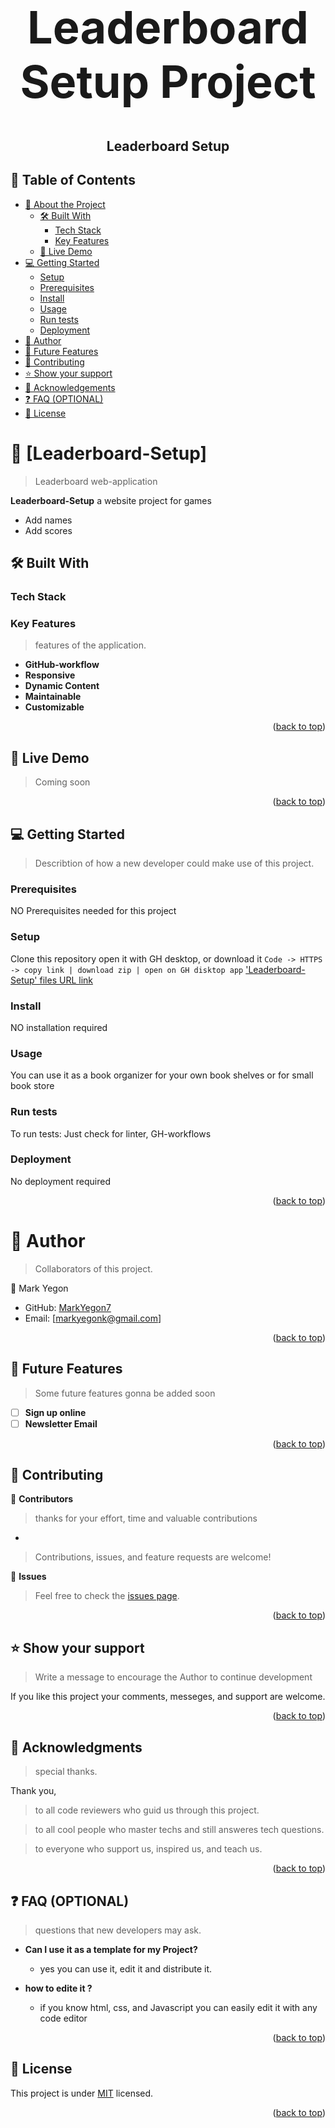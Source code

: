<a name="readme-top"></a>

<div align="center">
  <br/>
    <h1 style="font-size: 72px; font-weight: 900;"><b> Leaderboard Setup Project </b></h1>
    <h2>Leaderboard Setup</h2>
</div>

## 📗 Table of Contents

- [📖 About the Project](#about-project)
  - [🛠 Built With](#built-with)
    - [Tech Stack](#tech-stack)
    - [Key Features](#key-features)
  - [🚀 Live Demo](#live-demo)
- [💻 Getting Started](#getting-started)
  - [Setup](#setup)
  - [Prerequisites](#prerequisites)
  - [Install](#install)
  - [Usage](#usage)
  - [Run tests](#run-tests)
  - [Deployment](#deployment)
- [👥 Author](#author)
- [🔭 Future Features](#future-features)
- [🤝 Contributing](#contributing)
- [⭐️ Show your support](#support)
- [🙏 Acknowledgements](#acknowledgements)
- [❓ FAQ (OPTIONAL)](#faq)
- [📝 License](#license)

# 📖 [Leaderboard-Setup] <a name="about-project"></a>

> Leaderboard web-application

**Leaderboard-Setup** a website project for games
- Add names
- Add scores

## 🛠 Built With <a name="built-with"></a>

### Tech Stack <a name="tech-stack"></a>

### Key Features <a name="key-features"></a>

> features of the application.

- **GitHub-workflow**
- **Responsive**
- **Dynamic Content**
- **Maintainable**
- **Customizable**

<p align="right">(<a href="#readme-top">back to top</a>)</p>

## 🚀 Live Demo <a name="live-demo"></a>

> Coming soon

<p align="right">(<a href="#readme-top">back to top</a>)</p>


## 💻 Getting Started <a name="getting-started"></a>

> Describtion of how a new developer could make use of this project.

### Prerequisites

NO Prerequisites needed for this project

### Setup

Clone this repository open it with GH desktop, or download it
`Code -> HTTPS -> copy link | download zip | open on GH disktop app`
['Leaderboard-Setup' files URL link](https://github.com/MarkYegon7/Leaderboard.git)

### Install

NO installation required

### Usage

You can use it as a book organizer for your own book shelves
or for small book store

### Run tests

To run tests:
Just check for linter, GH-workflows

### Deployment

No deployment required

<p align="right">(<a href="#readme-top">back to top</a>)</p>


# 👥 Author <a name="author"></a>

> Collaborators of this project.

👤 Mark Yegon
- GitHub: [MarkYegon7](https://github.com/MarkYegon7)
- Email: [markyegonk@gmail.com]

<p align="right">(<a href="#readme-top">back to top</a>)</p>

## 🔭 Future Features <a name="future-features"></a>

> Some future features gonna be added soon

- [ ] **Sign up online**
- [ ] **Newsletter Email**

<p align="right">(<a href="#readme-top">back to top</a>)</p>


## 🤝 Contributing <a name="contributing"></a>

👤 **Contributors**

> thanks for your effort, time and valuable contributions
- 
> Contributions, issues, and feature requests are welcome!


🔭 **Issues**

> Feel free to check the 
[issues page](../../issues/).

<p align="right">(<a href="#readme-top">back to top</a>)</p>


## ⭐️ Show your support <a name="support"></a>

> Write a message to encourage the Author to continue development

If you like this project your comments, messeges, and support are welcome.

<p align="right">(<a href="#readme-top">back to top</a>)</p>


## 🙏 Acknowledgments <a name="acknowledgements"></a>

> special thanks.

Thank you,
> to all code reviewers who guid us through this project.

> to all cool people who master techs and still answeres tech questions.

> to everyone who support us, inspired us, and teach us.


<p align="right">(<a href="#readme-top">back to top</a>)</p>

## ❓ FAQ (OPTIONAL) <a name="faq"></a>

> questions that new developers may ask.

- **Can I use it as a template for my Project?**

  - yes you can use it, edit it and distribute it.

- **how to edite it ?**

  - if you know html, css, and Javascript you can easily edit it with any code editor

<p align="right">(<a href="#readme-top">back to top</a>)</p>


## 📝 License <a name="license"></a>

This project is under [MIT](./LICENSE.md) licensed.

<p align="right">(<a href="#readme-top">back to top</a>)</p>

